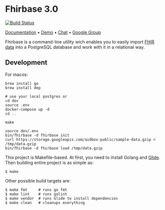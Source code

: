 # Fhirbase 3.0

[![Build Status](https://travis-ci.org/fhirbase/fhirbase.svg?branch=master)](https://travis-ci.org/fhirbase/fhirbase)

[Documentation](https://fhirbase.gitbook.io/project/) • [Demo](http://fhirbase.github.io/) • [Chat](https://chat.fhir.org/#narrow/stream/16-fhirbase) • [Google Group](https://groups.google.com/forum/#!forum/fhirbase)

Fhirbase is a command-line utility wich enables you to easily import
[FHIR data](https://www.hl7.org/fhir/) into a PostgreSQL database and
work with it in a relational way.

## Development

For macos:

```
brew install go
brew install dep

# use your local postgres or
cd dev
source .env
docker-compose up -d
cd ..

make

source dev/.env
bin/fhirbase -d fhirbase init
curl https://storage.googleapis.com/aidbox-public/sample-data.gzip > /tmp/data.gzip
bin/fhirbase -d fhirbase load /tmp/data.gzip

```

This project is Makefile-based. At first, you need to install Golang
and [Glide](https://github.com/Masterminds/glide). Then building entire project is as simple as:

    $ make

Other possible build targets are:

    $ make fmt     # runs go fmt
    $ make lint    # runs golint
    $ make vendor  # runs Glide to install dependencies
    $ make clean   # cleanups everything
